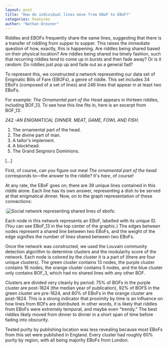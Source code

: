 ```yaml
---
layout: post
title: "How do individual lines move from EBoF to EBoF?"
categories: Features
author: "Nathan Drezner"
---
```


Riddles and EBOFs frequently share the same lines, suggesting that there is a transfer of riddling from supper to supper. This raises the immediate question of how, exactly, this is happening. Are riddles being shared based on their physical location? Are riddles being shared ina timely fashion, such that recurring riddles tend to come up in bursts and then fade away? Or is it random: Do riddles just pop up and fade out as a general fad?

To represent this, we constructed a network representing our data set of Enigmatic Bills of Fare (EBOFs), a genre of riddle. This set includes 34 EBoFs (composed of a set of lines) and 246 lines that appear in at least two EBoFs. 

For example: *The Ornamental part of the Head* appears in thirteen riddles, including BOF_13. To see how this line fits in, here is an excerpt from BOF_13:

*242.-AN ENIGMATICAL DINNER. MEAT, GAME, FOWL AND FISH.*
1. The ornamental part of the head.  
2. The divine part of man. 
3. A tailor's implement. 
4. A blockhead.
5. The Grand Seigniors Dominions.

[...]

First, of course, can you figure out meal *The ornamental part of the head* corresponds to—the answer to the riddle? It's *hare*, of course!

At any rate, the EBoF goes on; there are 39 unique lines contained in this riddle alone. Each line has its own answer, representing a dish to be served at that enigmatical dinner. Now, on to the graph representation of these connections:

:![Social network representing shared lines of ebofs](https://raw.githubusercontent.com/riddleproject/riddles-dh/master/visuals/graphing-blog-post/PastedGraphic-3.png "Social network representing shared lines of ebofs"):

Each node in this network represents an EBoF, labelled with its unique ID. (You can see EBoF_13 in the top center of the graphic.) The edges between nodes represent a shared line between two EBoFs, and the weight of the edge signifies the number of lines shared between two EBoFs.

Once the network was constructed, we used the Louvain community detection algorithm to determine clusters and the modularity score of the network. Each node is colored by the cluster it is a part of (there are four unique clusters). The green cluster contains 13 nodes, the purple cluster contains 16 nodes, the orange cluster contains 5 nodes, and the blue cluster only contains BOF_3, which had no shared lines with any other BOF.

Clusters are divided very cleanly by period: 75% of BOFs in the purple cluster are post-1824 (the median year of publication), 92% of BOFS in the green cluster are pre-1824, and 80% of EBoFs in the orange cluster are post-1824. This is a strong indicator that proximity by time is an influence on how lines from BOFs are distributed. In other words, it is likely that riddles from EBoFs were extremely temporal, and maybe even "trendy." The best riddles likely moved from dinner to dinner in a short span of time before fading into obscurity.

Tested purity by publishing location was less revealing because most EBoFs from this set were published in England. Every cluster had roughly 60% purity by region, with all being majority EBoFs from London.

